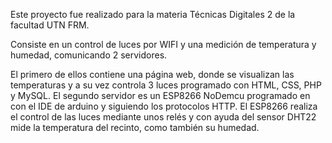 Este proyecto fue realizado para la materia Técnicas Digitales 2 de la facultad UTN FRM.

Consiste en un control de luces por WIFI y una medición de temperatura y humedad, comunicando 2 servidores.

 El primero de ellos contiene una página web, donde se visualizan las temperaturas y a su vez controla 3 luces programado con HTML, CSS, PHP y MySQL. El segundo servidor es un ESP8266 NoDemcu programado en con el IDE de arduino y siguiendo los protocolos HTTP. El ESP8266 realiza el control de las luces mediante unos relés y con ayuda del sensor DHT22 mide la temperatura del recinto, como también su humedad.
